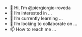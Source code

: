 - 👋 Hi, I’m @piergiorgio-roveda
- 👀 I’m interested in ...
- 🌱 I’m currently learning ...
- 💞️ I’m looking to collaborate on ...
- 📫 How to reach me ...

<!---
piergiorgio-roveda/piergiorgio-roveda is a ✨ special ✨ repository because its `README.md` (this file) appears on your GitHub profile.
You can click the Preview link to take a look at your changes.
--->
